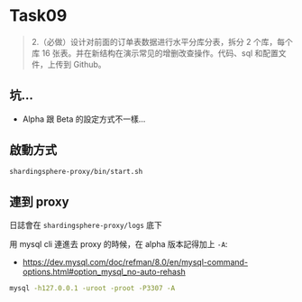 # Task09
> 2.（必做）设计对前面的订单表数据进行水平分库分表，拆分 2 个库，每个库 16 张表。并在新结构在演示常见的增删改查操作。代码、sql 和配置文件，上传到 Github。

## 坑...

- Alpha 跟 Beta 的設定方式不一樣...

## 啟動方式

```bash
shardingsphere-proxy/bin/start.sh
```

## 連到 proxy

日誌會在 `shardingsphere-proxy/logs` 底下

用 mysql cli 連進去 proxy 的時候，在 alpha 版本記得加上 `-A`:
- https://dev.mysql.com/doc/refman/8.0/en/mysql-command-options.html#option_mysql_no-auto-rehash

```bash
mysql -h127.0.0.1 -uroot -proot -P3307 -A
```
